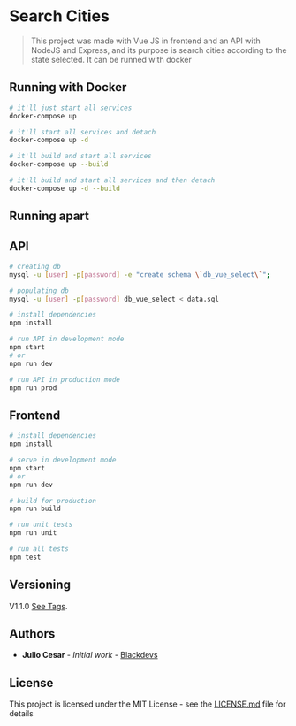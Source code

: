 # Search Cities

> This project was made with Vue JS in frontend and an API with NodeJS and Express, and its purpose is search cities according to the state selected. It can be runned with docker

## Running with Docker

``` bash
# it'll just start all services
docker-compose up

# it'll start all services and detach
docker-compose up -d

# it'll build and start all services
docker-compose up --build

# it'll build and start all services and then detach
docker-compose up -d --build
```

## Running apart

## API

``` bash
# creating db
mysql -u [user] -p[password] -e "create schema \`db_vue_select\`";

# populating db
mysql -u [user] -p[password] db_vue_select < data.sql

# install dependencies
npm install

# run API in development mode
npm start
# or
npm run dev

# run API in production mode
npm run prod
```

## Frontend

``` bash
# install dependencies
npm install

# serve in development mode
npm start
# or
npm run dev

# build for production
npm run build

# run unit tests
npm run unit

# run all tests
npm test
```

## Versioning

V1.1.0 [See Tags](https://github.com/julio-cesar-development/search-cities/tags).

## Authors

* **Julio Cesar** - *Initial work* - [Blackdevs](https://blackdevs.com.br)

## License

This project is licensed under the MIT License - see the [LICENSE.md](LICENSE.md) file for details
